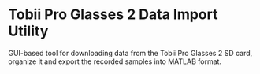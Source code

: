 # Tobii Pro Glasses 2 Data Import Utility
GUI-based tool for downloading data from the Tobii Pro Glasses 2 SD card, organize it and export the recorded samples into MATLAB format.
 
